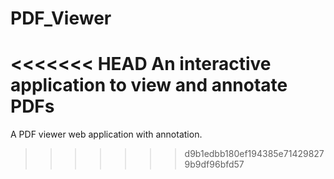 # PDF_Viewer
<<<<<<< HEAD
An interactive application to view and annotate PDFs
=======
A PDF viewer web application with annotation.
>>>>>>> d9b1edbb180ef194385e714298279b9df96bfd57
